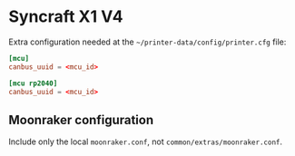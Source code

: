 # Syncraft X1 V4

Extra configuration needed at the `~/printer-data/config/printer.cfg` file:

```conf
[mcu]
canbus_uuid = <mcu_id>

[mcu rp2040]
canbus_uuid = <mcu_id>
```

## Moonraker configuration

Include only the local `moonraker.conf`, not `common/extras/moonraker.conf`.